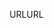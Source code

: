 <span data-ttu-id="f1d6a-101">URL</span><span class="sxs-lookup"><span data-stu-id="f1d6a-101">URL</span></span>
